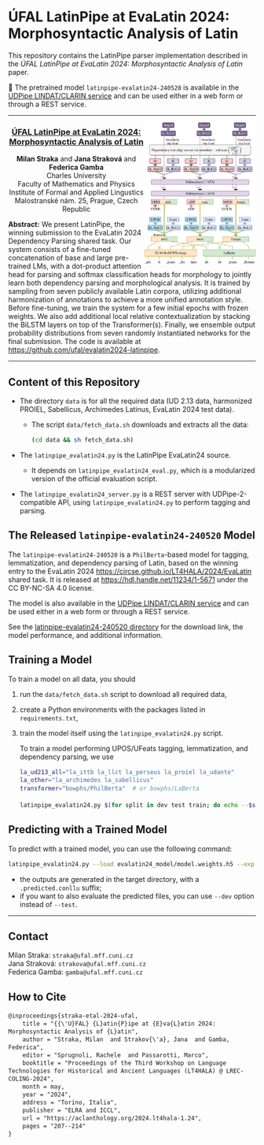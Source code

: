 # ÚFAL LatinPipe at EvaLatin 2024: Morphosyntactic Analysis of Latin

This repository contains the LatinPipe parser implementation described in
the _ÚFAL LatinPipe at EvaLatin 2024: Morphosyntactic Analysis of Latin_ paper.

📢 The pretrained model `latinpipe-evalatin24-240520` is available in the [UDPipe
LINDAT/CLARIN service](http://lindat.mff.cuni.cz/services/udpipe/) and can be
used either in a web form or through a REST service.

---

<img src="figures/LatinPipe.svg" alt="LatinPipe Architecture" align="right" style="width: 45%">

<h3 align="center"><a href="https://aclanthology.org/2024.lt4hala-1.24/">ÚFAL LatinPipe at EvaLatin 2024: Morphosyntactic Analysis of Latin</a></h3>

<p align="center">
  <b>Milan Straka</b> and <b>Jana Straková</b> and <b>Federica Gamba</b><br>
  Charles University<br>
  Faculty of Mathematics and Physics<br>
  Institute of Formal and Applied Lingustics<br>
  Malostranské nám. 25, Prague, Czech Republic
</p>

**Abstract:** We present LatinPipe, the winning submission to the EvaLatin 2024
Dependency Parsing shared task. Our system consists of a fine-tuned
concatenation of base and large pre-trained LMs, with a dot-product attention
head for parsing and softmax classification heads for morphology to jointly
learn both dependency parsing and morphological analysis. It is trained by
sampling from seven publicly available Latin corpora, utilizing additional
harmonization of annotations to achieve a more unified annotation style. Before
fine-tuning, we train the system for a few initial epochs with frozen weights.
We also add additional local relative contextualization by stacking the BiLSTM
layers on top of the Transformer(s). Finally, we ensemble output probability
distributions from seven randomly instantiated networks for the final
submission. The code is available at <a href="https://github.com/ufal/evalatin2024-latinpipe">https://github.com/ufal/evalatin2024-latinpipe</a>.<br clear="both">

---

## Content of this Repository

- The directory `data` is for all the required data (UD 2.13 data, harmonized
  PROIEL, Sabellicus, Archimedes Latinus, EvaLatin 2024 test data).
  - The script `data/fetch_data.sh` downloads and extracts all the data:
    ```sh
    (cd data && sh fetch_data.sh)
    ```

- The `latinpipe_evalatin24.py` is the LatinPipe EvaLatin24 source.
  - It depends on `latinpipe_evalatin24_eval.py`, which is a modularized version
    of the official evaluation script.

- The `latinpipe_evalatin24_server.py` is a REST server with UDPipe-2-compatible
  API, using `latinpipe_evalatin24.py` to perform tagging and parsing.

## The Released `latinpipe-evalatin24-240520` Model

The `latinpipe-evalatin24-240520` is a `PhilBerta`-based model for tagging,
lemmatization, and dependency parsing of Latin, based on the winning entry
to the EvaLatin 2024 <https://circse.github.io/LT4HALA/2024/EvaLatin> shared
task. It is released at https://hdl.handle.net/11234/1-5671 under the CC
BY-NC-SA 4.0 license.

The model is also available in the [UDPipe LINDAT/CLARIN service](http://lindat.mff.cuni.cz/services/udpipe/)
 and can be used either in a web form or through a REST service.

See the [latinpipe-evalatin24-240520 directory](latinpipe-evalatin24-240520/) for
the download link, the model performance, and additional information.

## Training a Model

To train a model on all data, you should
1. run the `data/fetch_data.sh` script to download all required data,
2. create a Python environments with the packages listed in `requirements.txt`,
3. train the model itself using the `latinpipe_evalatin24.py` script.

   To train a model performing UPOS/UFeats tagging, lemmatization, and
   dependency parsing, we use
   ```sh
   la_ud213_all="la_ittb la_llct la_perseus la_proiel la_udante"
   la_other="la_archimedes la_sabellicus"
   transformer="bowphs/PhilBerta"  # or bowphs/LaBerta

   latinpipe_evalatin24.py $(for split in dev test train; do echo --$split; for tb in $la_ud213_all; do [ $tb-$split = la_proiel-train ] && tb=la_proielh; echo data/$tb/$tb-ud-$split.conllu; done; done) $(for tb in $la_other; do echo data/$tb/$tb-train.conllu; done) --transformers $transformer --epochs=30 --exp=evalatin24_model --subword_combination=last --epochs_frozen=10 --batch_size=64 --save_checkpoint
   ```

## Predicting with a Trained Model

To predict with a trained model, you can use the following command:
```sh
latinpipe_evalatin24.py --load evalatin24_model/model.weights.h5 --exp target_directory --test input1.conllu input2.conllu
```
- the outputs are generated in the target directory, with a `.predicted.conllu` suffix;
- if you want to also evaluate the predicted files, you can use `--dev` option instead of `--test`.

---

## Contact

Milan Straka: ``straka@ufal.mff.cuni.cz``\
Jana Straková: ``strakova@ufal.mff.cuni.cz``\
Federica Gamba: ``gamba@ufal.mff.cuni.cz``

## How to Cite

```
@inproceedings{straka-etal-2024-ufal,
    title = "{{\'U}FAL} {L}atin{P}ipe at {E}va{L}atin 2024: Morphosyntactic Analysis of {L}atin",
    author = "Straka, Milan  and Strakov{\'a}, Jana  and Gamba, Federica",
    editor = "Sprugnoli, Rachele  and Passarotti, Marco",
    booktitle = "Proceedings of the Third Workshop on Language Technologies for Historical and Ancient Languages (LT4HALA) @ LREC-COLING-2024",
    month = may,
    year = "2024",
    address = "Torino, Italia",
    publisher = "ELRA and ICCL",
    url = "https://aclanthology.org/2024.lt4hala-1.24",
    pages = "207--214"
}
```
